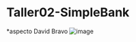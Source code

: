 # Taller02-SimpleBank
*aspecto David Bravo
![image](https://user-images.githubusercontent.com/74167198/120662784-0927dd00-c44f-11eb-877d-abcd5784aff9.png)
